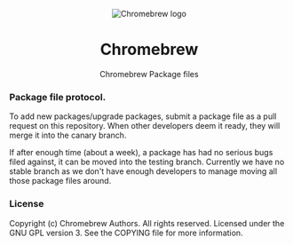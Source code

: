 <p align="center"><img src="/images/brew.png" alt="Chromebrew logo" /></p>

<h1 align="center">Chromebrew</h1>

<p align="center">Chromebrew Package files</p>

### Package file protocol.

To add new packages/upgrade packages, submit a package file as a pull request on this repository. When other developers deem it ready, they will merge it into the canary branch.

If after enough time (about a week), a package has had no serious bugs filed against, it can be moved into the testing branch. Currently we have no stable branch as we don't have enough developers to manage moving all those package files around.

### License
Copyright (c) Chromebrew Authors. All rights reserved.
Licensed under the GNU GPL version 3. See the COPYING file for more information.
